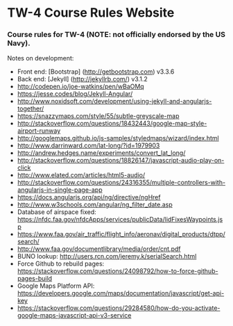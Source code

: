 # TW-4 Course Rules Website
### Course rules for TW-4 (NOTE: not officially endorsed by the US Navy).

Notes on development:
* Front end: [Bootstrap] (http://getbootstrap.com) v3.3.6
* Back end: [Jekyll] (http://jekyllrb.com/) v3.1.2
* http://codepen.io/joe-watkins/pen/wBaOMq
* https://jesse.codes/blog/Jekyll-Angular/
* http://www.noxidsoft.com/development/using-jekyll-and-angularjs-together/
* https://snazzymaps.com/style/55/subtle-greyscale-map
* http://stackoverflow.com/questions/18432443/google-map-style-airport-runway
* http://googlemaps.github.io/js-samples/styledmaps/wizard/index.html
* http://www.darrinward.com/lat-long/?id=1979903
* http://andrew.hedges.name/experiments/convert_lat_long/
* http://stackoverflow.com/questions/18826147/javascript-audio-play-on-click
* http://www.elated.com/articles/html5-audio/
* http://stackoverflow.com/questions/24316355/multiple-controllers-with-angularjs-in-single-page-app
* https://docs.angularjs.org/api/ng/directive/ngHref
* http://www.w3schools.com/angular/ng_filter_date.asp
* Database of airspace fixed: https://nfdc.faa.gov/nfdcApps/services/publicData/lidFixesWaypoints.jsp
* https://www.faa.gov/air_traffic/flight_info/aeronav/digital_products/dtpp/search/
* http://www.faa.gov/documentlibrary/media/order/cnt.pdf
* BUNO lookup: http://users.rcn.com/jeremy.k/serialSearch.html
* Force Github to rebuild pages: https://stackoverflow.com/questions/24098792/how-to-force-github-pages-build
* Google Maps Platform API: https://developers.google.com/maps/documentation/javascript/get-api-key
* https://stackoverflow.com/questions/29284580/how-do-you-activate-google-maps-javascript-api-v3-service
